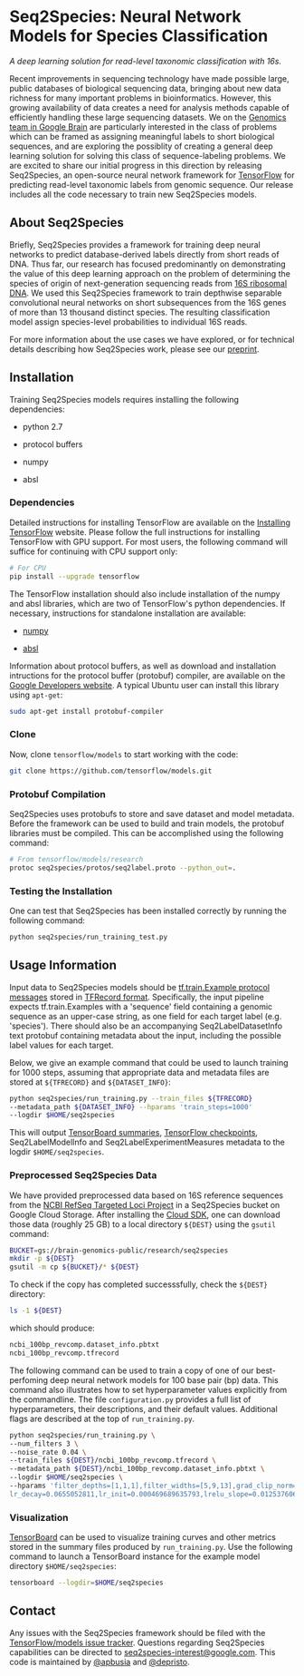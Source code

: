 # Seq2Species: Neural Network Models for Species Classification

*A deep learning solution for read-level taxonomic classification with 16s.*

Recent improvements in sequencing technology have made possible large, public
databases of biological sequencing data, bringing about new data richness for
many important problems in bioinformatics. However, this growing availability of
data creates a need for analysis methods capable of efficiently handling these
large sequencing datasets. We on the [Genomics team in Google
Brain](https://ai.google/research/teams/brain/healthcare-biosciences) are
particularly interested in the class of problems which can be framed as
assigning meaningful labels to short biological sequences, and are exploring the
possiblity of creating a general deep learning solution for solving this class
of sequence-labeling problems. We are excited to share our initial progress in
this direction by releasing Seq2Species, an open-source neural network framework
for [TensorFlow](https://www.tensorflow.org/) for predicting read-level
taxonomic labels from genomic sequence. Our release includes all the code
necessary to train new Seq2Species models.

## About Seq2Species

Briefly, Seq2Species provides a framework for training deep neural networks to
predict database-derived labels directly from short reads of DNA. Thus far, our
research has focused predominantly on demonstrating the value of this deep
learning approach on the problem of determining the species of origin of
next-generation sequencing reads from [16S ribosomal
DNA](https://en.wikipedia.org/wiki/16S_ribosomal_RNA). We used this
Seq2Species framework to train depthwise separable convolutional neural networks
on short subsequences from the 16S genes of more than 13 thousand distinct
species. The resulting classification model assign species-level probabilities
to individual 16S reads.

For more information about the use cases we have explored, or for technical
details describing how Seq2Species work, please see our
[preprint](https://www.biorxiv.org/content/early/2018/06/22/353474).

## Installation

Training Seq2Species models requires installing the following dependencies:

* python 2.7

* protocol buffers

* numpy

* absl

### Dependencies

Detailed instructions for installing TensorFlow are available on the [Installing
TensorFlow](https://www.tensorflow.org/install/) website. Please follow the
full instructions for installing TensorFlow with GPU support. For most
users, the following command will suffice for continuing with CPU support only:
```bash
# For CPU
pip install --upgrade tensorflow
```

The TensorFlow installation should also include installation of the numpy and
absl libraries, which are two of TensorFlow's python dependencies. If
necessary, instructions for standalone installation are available:

* [numpy](https://scipy.org/install.html)

* [absl](https://github.com/abseil/abseil-py)

Information about protocol buffers, as well as download and installation
intructions for the protocol buffer (protobuf) compiler, are available on the [Google
Developers website](https://developers.google.com/protocol-buffers/). A typical
Ubuntu user can install this library using `apt-get`:
```bash
sudo apt-get install protobuf-compiler
```

### Clone

Now, clone `tensorflow/models` to start working with the code:
```bash
git clone https://github.com/tensorflow/models.git
```

### Protobuf Compilation

Seq2Species uses protobufs to store and save dataset and model metadata. Before
the framework can be used to build and train models, the protobuf libraries must
be compiled. This can be accomplished using the following command:
```bash
# From tensorflow/models/research
protoc seq2species/protos/seq2label.proto --python_out=.
```

### Testing the Installation

One can test that Seq2Species has been installed correctly by running the
following command:
```bash
python seq2species/run_training_test.py
```

## Usage Information

Input data to Seq2Species models should be [tf.train.Example protocol messages](https://github.com/tensorflow/tensorflow/blob/master/tensorflow/core/example/example.proto) stored in
[TFRecord format](https://www.tensorflow.org/versions/r1.0/api_guides/python/python_io#tfrecords_format_details).
Specifically, the input pipeline expects tf.train.Examples with a 'sequence' field
containing a genomic sequence as an upper-case string, as one field for each
target label (e.g. 'species'). There should also be an accompanying
Seq2LabelDatasetInfo text protobuf containing metadata about the input, including
the possible label values for each target.

Below, we give an example command that could be used to launch training for 1000
steps, assuming that appropriate data and metadata files are stored at
`${TFRECORD}` and `${DATASET_INFO}`:
```bash
python seq2species/run_training.py --train_files ${TFRECORD}
--metadata_path ${DATASET_INFO} --hparams 'train_steps=1000'
--logdir $HOME/seq2species
```
This will output [TensorBoard
summaries](https://www.tensorflow.org/programmers_guide/summaries_and_tensorboard), [TensorFlow
checkpoints](https://www.tensorflow.org/programmers_guide/variables#checkpoint_files), Seq2LabelModelInfo and
Seq2LabelExperimentMeasures metadata to the logdir `$HOME/seq2species`.

### Preprocessed Seq2Species Data

We have provided preprocessed data based on 16S reference sequences from the
[NCBI RefSeq Targeted Loci
Project](https://www.ncbi.nlm.nih.gov/refseq/targetedloci/) in a Seq2Species
bucket on Google Cloud Storage. After installing the
[Cloud SDK](https://cloud.google.com/sdk/install),
one can download those data (roughly 25 GB) to a local directory `${DEST}` using
the `gsutil` command:
```bash
BUCKET=gs://brain-genomics-public/research/seq2species
mkdir -p ${DEST}
gsutil -m cp ${BUCKET}/* ${DEST}
```

To check if the copy has completed successsfully, check the `${DEST}` directory:
```bash
ls -1 ${DEST}
```
which should produce:
```bash
ncbi_100bp_revcomp.dataset_info.pbtxt
ncbi_100bp_revcomp.tfrecord
```

The following command can be used to train a copy of one of our best-perfoming
deep neural network models for 100 base pair (bp) data. This command also
illustrates how to set hyperparameter values explicitly from the commandline.
The file `configuration.py` provides a full list of hyperparameters, their descriptions,
and their default values. Additional flags are described at the top of
`run_training.py`.
```bash
python seq2species/run_training.py \
--num_filters 3 \
--noise_rate 0.04 \
--train_files ${DEST}/ncbi_100bp_revcomp.tfrecord \
--metadata_path ${DEST}/ncbi_100bp_revcomp.dataset_info.pbtxt \
--logdir $HOME/seq2species \
--hparams 'filter_depths=[1,1,1],filter_widths=[5,9,13],grad_clip_norm=20.0,keep_prob=0.94017831318,
lr_decay=0.0655052811,lr_init=0.000469689635793,lrelu_slope=0.0125376069918,min_read_length=100,num_fc_layers=2,num_fc_units=2828,optimizer=adam,optimizer_hp=0.885769367218,pointwise_depths=[84,58,180],pooling_type=avg,train_steps=3000000,use_depthwise_separable=true,weight_scale=1.18409526348'
```

### Visualization

[TensorBoard](https://github.com/tensorflow/tensorboard) can be used to
visualize training curves and other metrics stored in the summary files produced
by `run_training.py`. Use the following command to launch a TensorBoard instance
for the example model directory `$HOME/seq2species`:
```bash
tensorboard --logdir=$HOME/seq2species
```

## Contact

Any issues with the Seq2Species framework should be filed with the
[TensorFlow/models issue tracker](https://github.com/tensorflow/models/issues).
Questions regarding Seq2Species capabilities can be directed to
[seq2species-interest@google.com](mailto:seq2species-interest@google.com). This
code is maintained by [@apbusia](https://github.com/apbusia) and
[@depristo](https://github.com/depristo).
